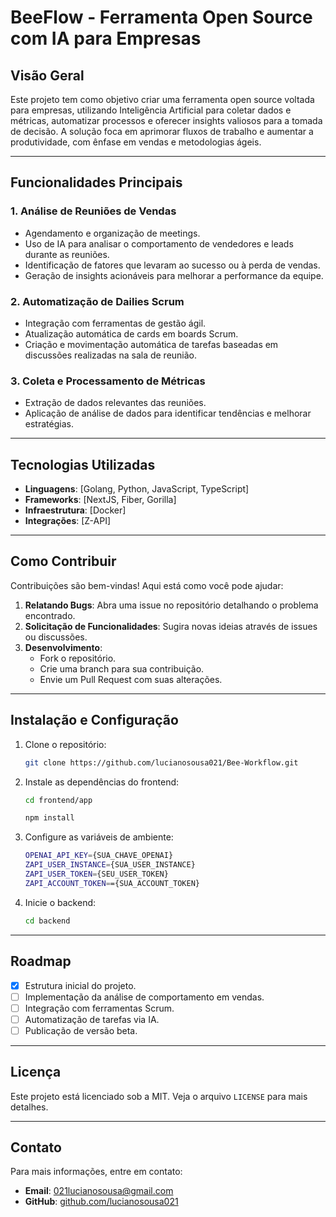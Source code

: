 # BeeFlow - Ferramenta Open Source com IA para Empresas

## Visão Geral
Este projeto tem como objetivo criar uma ferramenta open source voltada para empresas, utilizando Inteligência Artificial para coletar dados e métricas, automatizar processos e oferecer insights valiosos para a tomada de decisão. A solução foca em aprimorar fluxos de trabalho e aumentar a produtividade, com ênfase em vendas e metodologias ágeis.

---

## Funcionalidades Principais

### 1. **Análise de Reuniões de Vendas**
- Agendamento e organização de meetings.
- Uso de IA para analisar o comportamento de vendedores e leads durante as reuniões.
- Identificação de fatores que levaram ao sucesso ou à perda de vendas.
- Geração de insights acionáveis para melhorar a performance da equipe.

### 2. **Automatização de Dailies Scrum**
- Integração com ferramentas de gestão ágil.
- Atualização automática de cards em boards Scrum.
- Criação e movimentação automática de tarefas baseadas em discussões realizadas na sala de reunião.

### 3. **Coleta e Processamento de Métricas**
- Extração de dados relevantes das reuniões.
- Aplicação de análise de dados para identificar tendências e melhorar estratégias.

---

## Tecnologias Utilizadas
- **Linguagens**: [Golang, Python, JavaScript, TypeScript]
- **Frameworks**: [NextJS, Fiber, Gorilla]
- **Infraestrutura**: [Docker]
- **Integrações**: [Z-API]


---

## Como Contribuir
Contribuições são bem-vindas! Aqui está como você pode ajudar:

1. **Relatando Bugs**: Abra uma issue no repositório detalhando o problema encontrado.
2. **Solicitação de Funcionalidades**: Sugira novas ideias através de issues ou discussões.
3. **Desenvolvimento**:
   - Fork o repositório.
   - Crie uma branch para sua contribuição.
   - Envie um Pull Request com suas alterações.

---

## Instalação e Configuração
1. Clone o repositório:
   ```bash
   git clone https://github.com/lucianosousa021/Bee-Workflow.git
   ```

2. Instale as dependências do frontend:
   ```bash
   cd frontend/app

   npm install
   ```

3. Configure as variáveis de ambiente:
   ```bash
   OPENAI_API_KEY={SUA_CHAVE_OPENAI}
   ZAPI_USER_INSTANCE={SUA_USER_INSTANCE}
   ZAPI_USER_TOKEN={SEU_USER_TOKEN}
   ZAPI_ACCOUNT_TOKEN=={SUA_ACCOUNT_TOKEN}
   ```

4. Inicie o backend:
   ```bash
   cd backend

   
   ```

---

## Roadmap
- [x] Estrutura inicial do projeto.
- [ ] Implementação da análise de comportamento em vendas.
- [ ] Integração com ferramentas Scrum.
- [ ] Automatização de tarefas via IA.
- [ ] Publicação de versão beta.

---

## Licença
Este projeto está licenciado sob a MIT. Veja o arquivo `LICENSE` para mais detalhes.

---

## Contato
Para mais informações, entre em contato:
- **Email**: [021lucianosousa@gmail.com](mailto:021lucianosousa@gmail.com)
- **GitHub**: [github.com/lucianosousa021](https://github.com/lucianosousa021)


